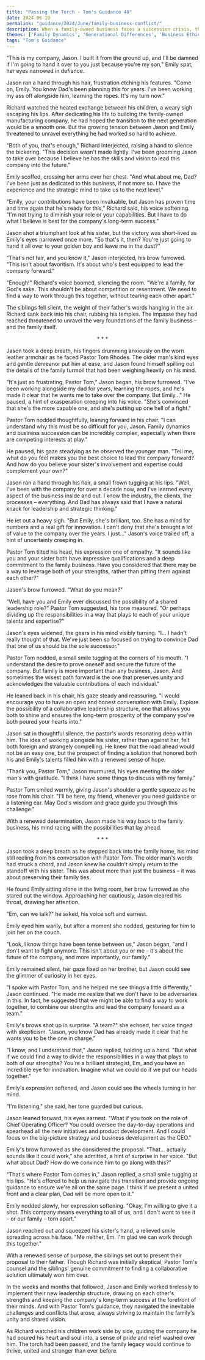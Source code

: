 ```yaml
---
title: "Passing the Torch - Tom's Guidance 40"
date: 2024-06-10
permalink: "guidance/2024/June/family-business-conflict/"
description: When a family-owned business faces a succession crisis, the patriarch's plan to hand over the reins to his son ignites a conflict that threatens to tear the family apart. Seeking guidance, one of the family members turns to Pastor Tom Rhodes, who helps them navigate the ethical and emotional challenges of transitioning the business to the next generation.
themes: ['Family Dynamics', 'Generational Differences', 'Business Ethics', 'Pastoral Guidance', 'Conflict Resolution']
tags: "Tom's Guidance"
---
```

"This is my company, Jason. I built it from the ground up, and I'll be damned if I'm going to hand it over to you just because you're my son," Emily spat, her eyes narrowed in defiance.

Jason ran a hand through his hair, frustration etching his features. "Come on, Emily. You know Dad's been planning this for years. I've been working my ass off alongside him, learning the ropes. It's my turn now."

Richard watched the heated exchange between his children, a weary sigh escaping his lips. After dedicating his life to building the family-owned manufacturing company, he had hoped the transition to the next generation would be a smooth one. But the growing tension between Jason and Emily threatened to unravel everything he had worked so hard to achieve.

"Both of you, that's enough," Richard interjected, raising a hand to silence the bickering. "This decision wasn't made lightly. I've been grooming Jason to take over because I believe he has the skills and vision to lead this company into the future."

Emily scoffed, crossing her arms over her chest. "And what about me, Dad? I've been just as dedicated to this business, if not more so. I have the experience and the strategic mind to take us to the next level."

"Emily, your contributions have been invaluable, but Jason has proven time and time again that he's ready for this," Richard said, his voice softening. "I'm not trying to diminish your role or your capabilities. But I have to do what I believe is best for the company's long-term success."

Jason shot a triumphant look at his sister, but the victory was short-lived as Emily's eyes narrowed once more. "So that's it, then? You're just going to hand it all over to your golden boy and leave me in the dust?"

"That's not fair, and you know it," Jason interjected, his brow furrowed. "This isn't about favoritism. It's about who's best equipped to lead the company forward."

"Enough!" Richard's voice boomed, silencing the room. "We're a family, for God's sake. This shouldn't be about competition or resentment. We need to find a way to work through this together, without tearing each other apart."

The siblings fell silent, the weight of their father's words hanging in the air. Richard sank back into his chair, rubbing his temples. The impasse they had reached threatened to unravel the very foundations of the family business – and the family itself.

<center>* * *</center>

Jason took a deep breath, his fingers drumming anxiously on the worn leather armchair as he faced Pastor Tom Rhodes. The older man's kind eyes and gentle demeanor put him at ease, and Jason found himself spilling out the details of the family turmoil that had been weighing heavily on his mind.

"It's just so frustrating, Pastor Tom," Jason began, his brow furrowed. "I've been working alongside my dad for years, learning the ropes, and he's made it clear that he wants me to take over the company. But Emily..." He paused, a hint of exasperation creeping into his voice. "She's convinced that she's the more capable one, and she's putting up one hell of a fight."

Pastor Tom nodded thoughtfully, leaning forward in his chair. "I can understand why this must be so difficult for you, Jason. Family dynamics and business succession can be incredibly complex, especially when there are competing interests at play."

He paused, his gaze steadying as he observed the younger man. "Tell me, what do you feel makes you the best choice to lead the company forward? And how do you believe your sister's involvement and expertise could complement your own?"

Jason ran a hand through his hair, a small frown tugging at his lips. "Well, I've been with the company for over a decade now, and I've learned every aspect of the business inside and out. I know the industry, the clients, the processes – everything. And Dad has always said that I have a natural knack for leadership and strategic thinking."

He let out a heavy sigh. "But Emily, she's brilliant, too. She has a mind for numbers and a real gift for innovation. I can't deny that she's brought a lot of value to the company over the years. I just..." Jason's voice trailed off, a hint of uncertainty creeping in.

Pastor Tom tilted his head, his expression one of empathy. "It sounds like you and your sister both have impressive qualifications and a deep commitment to the family business. Have you considered that there may be a way to leverage both of your strengths, rather than pitting them against each other?"

Jason's brow furrowed. "What do you mean?"

"Well, have you and Emily ever discussed the possibility of a shared leadership role?" Pastor Tom suggested, his tone measured. "Or perhaps dividing up the responsibilities in a way that plays to each of your unique talents and expertise?"

Jason's eyes widened, the gears in his mind visibly turning. "I... I hadn't really thought of that. We've just been so focused on trying to convince Dad that one of us should be the sole successor."

Pastor Tom nodded, a small smile tugging at the corners of his mouth. "I understand the desire to prove oneself and secure the future of the company. But family is more important than any business, Jason. And sometimes the wisest path forward is the one that preserves unity and acknowledges the valuable contributions of each individual."

He leaned back in his chair, his gaze steady and reassuring. "I would encourage you to have an open and honest conversation with Emily. Explore the possibility of a collaborative leadership structure, one that allows you both to shine and ensures the long-term prosperity of the company you've both poured your hearts into."

Jason sat in thoughtful silence, the pastor's words resonating deep within him. The idea of working alongside his sister, rather than against her, felt both foreign and strangely compelling. He knew that the road ahead would not be an easy one, but the prospect of finding a solution that honored both his and Emily's talents filled him with a renewed sense of hope.

"Thank you, Pastor Tom," Jason murmured, his eyes meeting the older man's with gratitude. "I think I have some things to discuss with my family."

Pastor Tom smiled warmly, giving Jason's shoulder a gentle squeeze as he rose from his chair. "I'll be here, my friend, whenever you need guidance or a listening ear. May God's wisdom and grace guide you through this challenge."

With a renewed determination, Jason made his way back to the family business, his mind racing with the possibilities that lay ahead.

<center>* * *</center>

Jason took a deep breath as he stepped back into the family home, his mind still reeling from his conversation with Pastor Tom. The older man's words had struck a chord, and Jason knew he couldn't simply return to the standoff with his sister. This was about more than just the business – it was about preserving their family ties.

He found Emily sitting alone in the living room, her brow furrowed as she stared out the window. Approaching her cautiously, Jason cleared his throat, drawing her attention.

"Em, can we talk?" he asked, his voice soft and earnest.

Emily eyed him warily, but after a moment she nodded, gesturing for him to join her on the couch.

"Look, I know things have been tense between us," Jason began, "and I don't want to fight anymore. This isn't about you or me – it's about the future of the company, and more importantly, our family."

Emily remained silent, her gaze fixed on her brother, but Jason could see the glimmer of curiosity in her eyes.

"I spoke with Pastor Tom, and he helped me see things a little differently," Jason continued. "He made me realize that we don't have to be adversaries in this. In fact, he suggested that we might be able to find a way to work together, to combine our strengths and lead the company forward as a team."

Emily's brows shot up in surprise. "A team?" she echoed, her voice tinged with skepticism. "Jason, you know Dad has already made it clear that he wants you to be the one in charge."

"I know, and I understand that," Jason replied, holding up a hand. "But what if we could find a way to divide the responsibilities in a way that plays to both of our strengths? You're a brilliant strategist, Em, and you have an incredible eye for innovation. Imagine what we could do if we put our heads together."

Emily's expression softened, and Jason could see the wheels turning in her mind.

"I'm listening," she said, her tone guarded but curious.

Jason leaned forward, his eyes earnest. "What if you took on the role of Chief Operating Officer? You could oversee the day-to-day operations and spearhead all the new initiatives and product development. And I could focus on the big-picture strategy and business development as the CEO."

Emily's brow furrowed as she considered the proposal. "That... actually sounds like it could work," she admitted, a hint of surprise in her voice. "But what about Dad? How do we convince him to go along with this?"

"That's where Pastor Tom comes in," Jason replied, a small smile tugging at his lips. "He's offered to help us navigate this transition and provide ongoing guidance to ensure we're all on the same page. I think if we present a united front and a clear plan, Dad will be more open to it."

Emily nodded slowly, her expression softening. "Okay, I'm willing to give it a shot. This company means everything to all of us, and I don't want to see it – or our family – torn apart."

Jason reached out and squeezed his sister's hand, a relieved smile spreading across his face. "Me neither, Em. I'm glad we can work through this together."

With a renewed sense of purpose, the siblings set out to present their proposal to their father. Though Richard was initially skeptical, Pastor Tom's counsel and the siblings' genuine commitment to finding a collaborative solution ultimately won him over.

In the weeks and months that followed, Jason and Emily worked tirelessly to implement their new leadership structure, drawing on each other's strengths and keeping the company's long-term success at the forefront of their minds. And with Pastor Tom's guidance, they navigated the inevitable challenges and conflicts that arose, always striving to maintain the family's unity and shared vision.

As Richard watched his children work side by side, guiding the company he had poured his heart and soul into, a sense of pride and relief washed over him. The torch had been passed, and the family legacy would continue to thrive, united and stronger than ever before.


